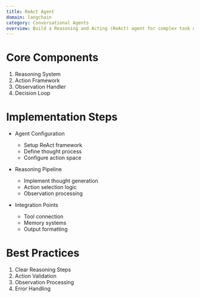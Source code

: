 ```yaml
---
title: ReAct Agent
domain: langchain
category: Conversational Agents
overview: Build a Reasoning and Acting (ReAct) agent for complex task decomposition and execution.
---
```


# Core Components
1. Reasoning System
2. Action Framework
3. Observation Handler
4. Decision Loop

# Implementation Steps
- Agent Configuration
  - Setup ReAct framework
  - Define thought process
  - Configure action space

- Reasoning Pipeline
  - Implement thought generation
  - Action selection logic
  - Observation processing

- Integration Points
  - Tool connection
  - Memory systems
  - Output formatting

# Best Practices
1. Clear Reasoning Steps
2. Action Validation
3. Observation Processing
4. Error Handling
